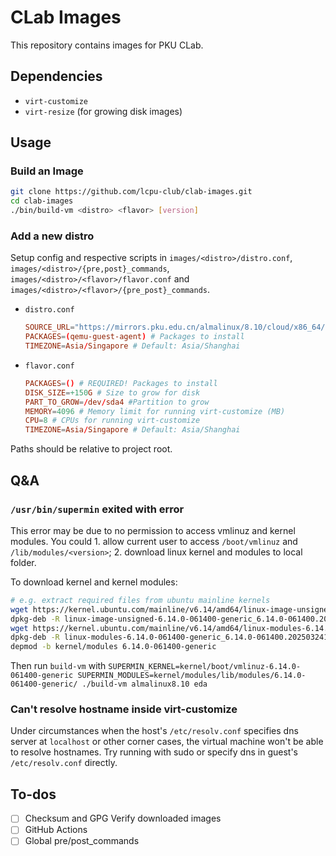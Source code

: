 # CLab Images

This repository contains images for PKU CLab.

## Dependencies

- `virt-customize`
- `virt-resize` (for growing disk images)

## Usage

### Build an Image

```bash
git clone https://github.com/lcpu-club/clab-images.git
cd clab-images
./bin/build-vm <distro> <flavor> [version]
```
### Add a new distro

Setup config and respective scripts in `images/<distro>/distro.conf`, `images/<distro>/{pre,post}_commands`, `images/<distro>/<flavor>/flavor.conf` and `images/<distro>/<flavor>/{pre_post}_commands`.

- `distro.conf`
    ```conf
    SOURCE_URL="https://mirrors.pku.edu.cn/almalinux/8.10/cloud/x86_64/images/AlmaLinux-8-GenericCloud-latest.x86_64.qcow2" # REQUIRED! Image source url
    PACKAGES=(qemu-guest-agent) # Packages to install
    TIMEZONE=Asia/Singapore # Default: Asia/Shanghai
    ```

- `flavor.conf`
    ```conf
    PACKAGES=() # REQUIRED! Packages to install
    DISK_SIZE=+150G # Size to grow for disk
    PART_TO_GROW=/dev/sda4 #Partition to grow
    MEMORY=4096 # Memory limit for running virt-customize (MB)
    CPU=8 # CPUs for running virt-customize
    TIMEZONE=Asia/Singapore # Default: Asia/Shanghai
    ```

Paths should be relative to project root.

## Q&A

### `/usr/bin/supermin` exited with error

This error may be due to no permission to access vmlinuz and kernel modules. You could 1. allow current user to access `/boot/vmlinuz` and `/lib/modules/<version>`; 2. download linux kernel and modules to local folder.

To download kernel and kernel modules:
```bash
# e.g. extract required files from ubuntu mainline kernels
wget https://kernel.ubuntu.com/mainline/v6.14/amd64/linux-image-unsigned-6.14.0-061400-generic_6.14.0-061400.202503241442_amd64.deb
dpkg-deb -R linux-image-unsigned-6.14.0-061400-generic_6.14.0-061400.202503241442_amd64.deb kernel
wget https://kernel.ubuntu.com/mainline/v6.14/amd64/linux-modules-6.14.0-061400-generic_6.14.0-061400.202503241442_amd64.deb
dpkg-deb -R linux-modules-6.14.0-061400-generic_6.14.0-061400.202503241442_amd64.deb kernel/modules
depmod -b kernel/modules 6.14.0-061400-generic
```

Then run `build-vm` with `SUPERMIN_KERNEL=kernel/boot/vmlinuz-6.14.0-061400-generic SUPERMIN_MODULES=kernel/modules/lib/modules/6.14.0-061400-generic/ ./build-vm almalinux8.10 eda`

### Can't resolve hostname inside virt-customize

Under circumstances when the host's `/etc/resolv.conf` specifies dns server at `localhost` or other corner cases, the virtual machine won't be able to resolve hostnames. Try running with sudo or specify dns in guest's `/etc/resolv.conf` directly. 

## To-dos

- [ ] Checksum and GPG Verify downloaded images
- [ ] GitHub Actions
- [ ] Global pre/post_commands